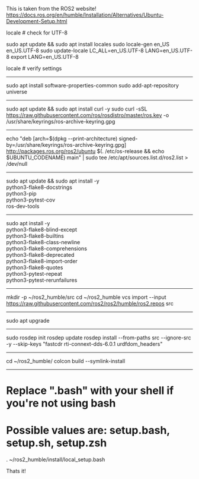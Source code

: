 This is taken from the ROS2 website!
https://docs.ros.org/en/humble/Installation/Alternatives/Ubuntu-Development-Setup.html





locale  # check for UTF-8

sudo apt update && sudo apt install locales
sudo locale-gen en_US en_US.UTF-8
sudo update-locale LC_ALL=en_US.UTF-8 LANG=en_US.UTF-8
export LANG=en_US.UTF-8

locale  # verify settings

---

sudo apt install software-properties-common
sudo add-apt-repository universe

---

sudo apt update && sudo apt install curl -y
sudo curl -sSL https://raw.githubusercontent.com/ros/rosdistro/master/ros.key -o /usr/share/keyrings/ros-archive-keyring.gpg

---

echo "deb [arch=$(dpkg --print-architecture) signed-by=/usr/share/keyrings/ros-archive-keyring.gpg] http://packages.ros.org/ros2/ubuntu $(. /etc/os-release && echo $UBUNTU_CODENAME) main" | sudo tee /etc/apt/sources.list.d/ros2.list > /dev/null

---

sudo apt update && sudo apt install -y \
  python3-flake8-docstrings \
  python3-pip \
  python3-pytest-cov \
  ros-dev-tools

---

sudo apt install -y \
   python3-flake8-blind-except \
   python3-flake8-builtins \
   python3-flake8-class-newline \
   python3-flake8-comprehensions \
   python3-flake8-deprecated \
   python3-flake8-import-order \
   python3-flake8-quotes \
   python3-pytest-repeat \
   python3-pytest-rerunfailures

---

mkdir -p ~/ros2_humble/src
cd ~/ros2_humble
vcs import --input https://raw.githubusercontent.com/ros2/ros2/humble/ros2.repos src

---

sudo apt upgrade

---

sudo rosdep init
rosdep update
rosdep install --from-paths src --ignore-src -y --skip-keys "fastcdr rti-connext-dds-6.0.1 urdfdom_headers"


---

cd ~/ros2_humble/
colcon build --symlink-install

---

# Replace ".bash" with your shell if you're not using bash
# Possible values are: setup.bash, setup.sh, setup.zsh
. ~/ros2_humble/install/local_setup.bash

Thats it!
